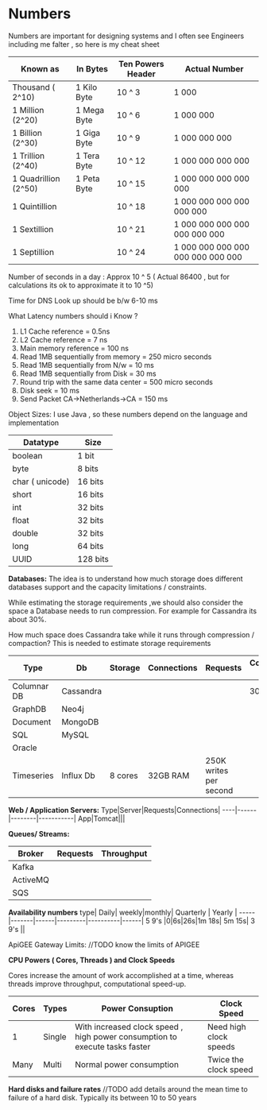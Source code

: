 # Numbers
Numbers are important for designing systems and I often see Engineers including me falter , so here is my cheat sheet



|  Known as         | In Bytes       | Ten Powers Header | Actual Number
--------------------| -------------  | ------------      |---------------   
| Thousand ( 2^10)          |     1 Kilo Byte        | 10 ^ 3            | 1 000                             
| 1 Million (2^20)           | 1 Mega Byte            | 10 ^ 6            | 1 000 000 
1 Billion   (2^30)        | 1 Giga Byte            | 10 ^ 9            | 1 000 000 000
1 Trillion  (2^40)        | 1 Tera Byte            | 10 ^ 12           | 1 000 000 000 000 
1 Quadrillion (2^50)       | 1 Peta Byte            | 10 ^ 15           | 1 000 000 000 000 000
1 Quintillion       |                 | 10 ^ 18           | 1 000 000 000 000 000 000
1 Sextillion        |                 | 10 ^ 21           | 1 000 000 000 000 000 000 000
1 Septillion        |                 | 10 ^ 24           | 1 000 000 000 000 000 000 000 000 


Number of seconds in a day : Approx 10 ^ 5 ( Actual 86400 , but for calculations its ok to approximate it to 10 ^5)

Time for DNS Look up should be b/w 6-10 ms

What Latency numbers should i Know ?

1) L1 Cache reference  = 0.5ns
2) L2 Cache reference = 7 ns
3) Main memory reference = 100 ns
4) Read 1MB sequentially from memory = 250 micro seconds
5) Read 1MB sequentially from N/w = 10 ms
6) Read 1MB sequentially from Disk = 30 ms
7) Round trip with the same data center = 500 micro seconds
8) Disk seek = 10 ms
9) Send Packet CA->Netherlands->CA = 150 ms

Object Sizes:
I use Java , so these numbers depend on the language and implementation

|Datatype|Size
---------|-----
boolean | 1 bit
byte |  8 bits
char ( unicode) |  16 bits
short | 16 bits
int |  32 bits
float | 32 bits
double| 32 bits
long | 64 bits
UUID | 128 bits


**Databases:** The idea is to understand how much storage does different databases support and the capacity limitations / constraints.

While estimating the storage requirements ,we should also consider the space a Database needs to run compression. For example for Cassandra its about 30%.

How much space does Cassandra take while it runs through compression / compaction? This is needed to estimate storage requirements

Type|Db|Storage|Connections|Requests|Compression Reqs|Comments|
----|--|-------|-----------|--------|----------------|--------|
Columnar DB| Cassandra||||30% space|
GraphDB     |Neo4j||
Document|MongoDB
SQL|MySQL||
   |Oracle||
Timeseries|Influx Db| 8 cores | 32GB RAM| 250K writes per second   
   
**Web / Application Servers:**
Type|Server|Requests|Connections|
----|------|--------|-----------|
App|Tomcat|||

**Queues/ Streams:**

Broker|Requests|Throughput|
-----|---------|----------|
Kafka|||
ActiveMQ|||
SQS|||

**Availability numbers**
type| Daily| weekly|monthly| Quarterly | Yearly |
-----|-------|------|---------|----------|------|
5 9's |0|6s|26s|1m 18s| 5m 15s|
3 9's ||



ApiGEE Gateway Limits: //TODO know the limits of APIGEE 

**CPU Powers ( Cores, Threads ) and Clock Speeds**

Cores increase the amount of work accomplished at a time, whereas threads improve throughput, computational speed-up.

|  Cores         | Types       | Power  Consuption| Clock Speed
--------------------| -------------  | ------------      |---------------   
| 1          |     Single        | With increased clock speed , high power consumption to execute tasks faster          | Need high clock speeds                            
| Many           | Multi            | Normal power consumption           | Twice the clock speed


**Hard disks and failure rates**
//TODO add details around the mean time to failure of a hard disk. Typically its between 10 to 50 years
